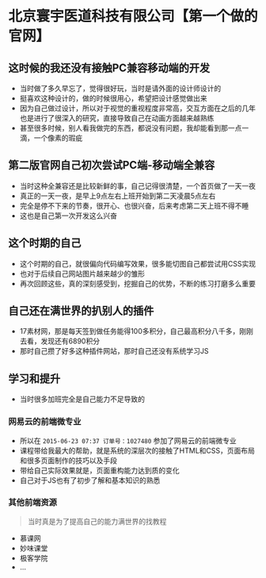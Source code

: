 # 北京寰宇医道科技有限公司【第一个做的官网】

## 这时候的我还没有接触PC兼容移动端的开发

* 当时做了多久早忘了，觉得很好玩，当时是请外面的设计师设计的
* 挺喜欢这种设计的，做的时候很用心，希望把设计感觉做出来
* 因为自己做过设计，所以对于视觉的重视程度非常高，交互方面在之后的几年也是进行了很深入的研究，直接导致自己在动画方面越来越熟练
* 甚至很多时候，别人看我做完的东西，都说没有问题，我却能看到那一点一滴，一个像素的瑕疵

## 第二版官网自己初次尝试PC端-移动端全兼容

* 当时这种全兼容还是比较新鲜的事，自己记得很清楚，一个首页做了一天一夜
* 真正的一天一夜，是早上9点左右上班开始到第二天凌晨5点左右
* 完全是停不下来的节奏，很开心、也很兴奋，后来考虑第二天上班不得不睡
* 这也是自己第一次开发这么兴奋

## 这个时期的自己

* 这个时期的自己，就很偏向代码编写效果，很多能切图自己都尝试用CSS实现
* 也对于后续自己网站图片越来越少的雏形
* 再次回顾这些，真的深刻感受到，挖掘自己的优势，不断的练习打磨多么重要

## 自己还在满世界的扒别人的插件

* 17素材网，那是每天签到做任务能得100多积分，自己最高积分八千多，刚刚去看，发现还有6890积分
* 那时自己攒了好多这种插件网站，那时自己还没有系统学习JS

## 学习和提升

* 当时很多加班完全是自己能力不足导致的

### 网易云的前端微专业

* 所以在 `2015-06-23 07:37 订单号：1027480` 参加了网易云的前端微专业
* 课程带给我最大的帮助，就是系统的深层次的接触了HTML和CSS，页面布局和很多页面制作的技巧以及手段
* 带给自己实际效果就是，页面重构能力达到质的变化
* 自己对于JS也有了初步了解和基本知识的熟悉

### 其他前端资源

> 当时真是为了提高自己的能力满世界的找教程

* 慕课网
* 妙味课堂
* 极客学院
* ...

